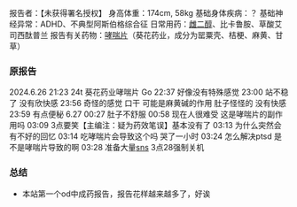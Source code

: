 ﻿报告者：【未获得署名授权】
身高体重：174cm, 58kg
基础身体疾病：？
基础神经异常：ADHD、不典型阿斯伯格综合征
日常用药：[雌二醇](/drug/E2/)、比卡鲁胺、草酸艾司西酞普兰
报告有关药物：[哮喘片](/drug/阿片类复方药)（葵花药业，成分为罂粟壳、桔梗、麻黄、甘草）

### 原报告
2024.6.26
21:23 24t 葵花药业哮喘片 Go
22:37 好像没有特殊感觉
23:00 站不稳了 没有欣快感
23:56 奇怪的感觉 口干 可能是麻黄碱的作用 肚子怪怪的 没有快感
23:59 有点便秘
6.27 00:27 肚子不舒服
00:58 现在人很难受 这是哮喘片的副作用吗
03:09 3点要笑【主编注：疑为药效笔误】基本没有了
03:13 为什么突然会有不好的回忆
03:14 吃哮喘片会导致这个吗 哭了一小时
03:24 怎么解决ptsd 是不是哮喘片导致的啊
03:28 准备大量[sns](/drug/思诺思) 3点28强制关机

### 总结
- 本站第一个od中成药报告，报告花样越来越多了，好诶

